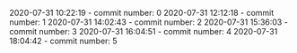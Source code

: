 2020-07-31 10:22:19 - commit number: 0
2020-07-31 12:12:18 - commit number: 1
2020-07-31 14:02:43 - commit number: 2
2020-07-31 15:36:03 - commit number: 3
2020-07-31 16:04:51 - commit number: 4
2020-07-31 18:04:42 - commit number: 5
